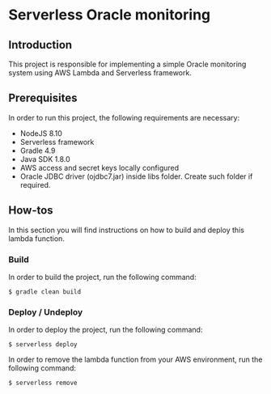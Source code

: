 # Serverless Oracle monitoring

## Introduction
This project is responsible for implementing a simple Oracle
monitoring system using AWS Lambda and Serverless framework.

## Prerequisites

In order to run this project, the following requirements are
necessary:

- NodeJS 8.10
- Serverless framework
- Gradle 4.9
- Java SDK 1.8.0
- AWS access and secret keys locally configured
- Oracle JDBC driver (ojdbc7.jar) inside libs folder. Create such 
folder if required.

## How-tos

In this section you will find instructions on how to build and
deploy this lambda function.

### Build

In order to build the project, run the following command:
```
$ gradle clean build
```

### Deploy / Undeploy

In order to deploy the project, run the following command:
```
$ serverless deploy
```

In order to remove the lambda function from your AWS environment,
run the following command:
```
$ serverless remove
```
